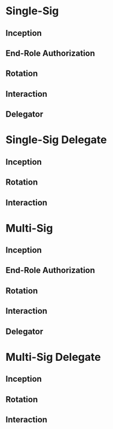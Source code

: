 # Single-Sig

## Inception

## End-Role Authorization

## Rotation

## Interaction

## Delegator

# Single-Sig Delegate

## Inception

## Rotation

## Interaction

# Multi-Sig

## Inception

## End-Role Authorization

## Rotation

## Interaction

## Delegator

# Multi-Sig Delegate

## Inception

## Rotation

## Interaction
